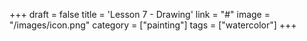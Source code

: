 +++
draft = false
title = 'Lesson 7 - Drawing'
link = "#"
image = "/images/icon.png"
category = ["painting"]
tags = ["watercolor"]
+++
